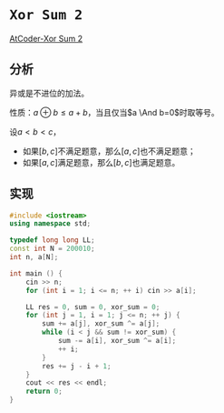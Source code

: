 # `Xor Sum 2`

[AtCoder-Xor Sum 2](https://vjudge.net/problem/AtCoder-arc098_b)

## 分析

异或是不进位的加法。

性质：$a \oplus b \le a + b$，当且仅当$a \And b=0$时取等号。

设$a \lt b \lt c$，

- 如果$[b,c]$不满足题意，那么$[a,c]$也不满足题意；
- 如果$[a,c]$满足题意，那么$[b,c]$也满足题意。

## 实现

```cpp
#include <iostream>
using namespace std;

typedef long long LL;
const int N = 200010;
int n, a[N];

int main () {
    cin >> n;
    for (int i = 1; i <= n; ++ i) cin >> a[i];

    LL res = 0, sum = 0, xor_sum = 0;
    for (int j = 1, i = 1; j <= n; ++ j) {
        sum += a[j], xor_sum ^= a[j];
        while (i < j && sum != xor_sum) {
            sum -= a[i], xor_sum ^= a[i];
            ++ i;
        }
        res += j - i + 1;
    }
    cout << res << endl;
    return 0;
}
```
